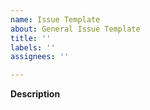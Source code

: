 ```yaml
---
name: Issue Template
about: General Issue Template
title: ''
labels: ''
assignees: ''

---
```


**Description**
